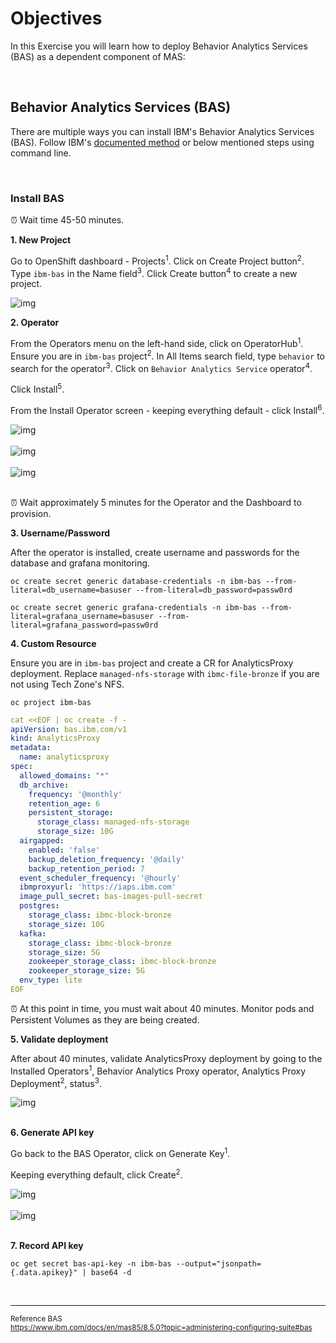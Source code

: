 # Objectives
In this Exercise you will learn how to deploy Behavior Analytics Services (BAS)
as a dependent component of MAS:

<br>

## Behavior Analytics Services (BAS)

There are multiple ways you can install IBM's Behavior Analytics Services (BAS). Follow IBM's [documented method](https://developer.ibm.com/openlabsdev/ui/behavior-analytics-services) or below mentioned steps using command line.

<br>

### Install BAS

⏰ Wait time 45-50 minutes.

**1. New Project**

Go to OpenShift dashboard - Projects<sup>1</sup>. Click on Create Project button<sup>2</sup>. Type
`ibm-bas` in the Name field<sup>3</sup>. Click Create button<sup>4</sup> to create a new project.

![img](/img/ocp_8.5/ScreenShot-bas01.png)

**2. Operator**

From the Operators menu on the left-hand side, click on OperatorHub<sup>1</sup>.
Ensure you are in `ibm-bas` project<sup>2</sup>. In All Items search field, type
`behavior` to search for the operator<sup>3</sup>. Click on `Behavior Analytics Service` operator<sup>4</sup>.

Click Install<sup>5</sup>.

From the Install Operator screen - keeping everything default - click Install<sup>6</sup>.

![img](/img/ocp_8.5/ScreenShot-bas02.png)
<br><br>
![img](/img/ocp_8.5/ScreenShot-bas03.png)
<br><br>
![img](/img/ocp_8.5/ScreenShot-bas04.png)
<br><br>

⏰ Wait approximately 5 minutes for the Operator and the Dashboard to provision.

**3. Username/Password**

After the operator is installed, create username and passwords for the database
and grafana monitoring.

```shell
oc create secret generic database-credentials -n ibm-bas --from-literal=db_username=basuser --from-literal=db_password=passw0rd
```
```shell
oc create secret generic grafana-credentials -n ibm-bas --from-literal=grafana_username=basuser --from-literal=grafana_password=passw0rd
```

**4. Custom Resource**

Ensure you are in `ibm-bas` project and create a CR for AnalyticsProxy deployment. Replace `managed-nfs-storage` with `ibmc-file-bronze` if you are not using Tech Zone's NFS.

```shell
oc project ibm-bas
```

```yaml
cat <<EOF | oc create -f -
apiVersion: bas.ibm.com/v1
kind: AnalyticsProxy
metadata:
  name: analyticsproxy
spec:
  allowed_domains: "*"
  db_archive:
    frequency: '@monthly'
    retention_age: 6
    persistent_storage:
      storage_class: managed-nfs-storage
      storage_size: 10G
  airgapped:
    enabled: 'false'
    backup_deletion_frequency: '@daily'
    backup_retention_period: 7
  event_scheduler_frequency: '@hourly'
  ibmproxyurl: 'https://iaps.ibm.com'
  image_pull_secret: bas-images-pull-secret
  postgres:
    storage_class: ibmc-block-bronze
    storage_size: 10G
  kafka:
    storage_class: ibmc-block-bronze
    storage_size: 5G
    zookeeper_storage_class: ibmc-block-bronze
    zookeeper_storage_size: 5G
  env_type: lite
EOF
```

⏰ At this point in time, you must wait about 40 minutes. Monitor pods and
Persistent Volumes as they are being created.

**5. Validate deployment**

After about 40 minutes, validate AnalyticsProxy deployment by going to
the Installed Operators<sup>1</sup>, Behavior Analytics Proxy operator, Analytics
Proxy Deployment<sup>2</sup>, status<sup>3</sup>.

![img](/img/ocp_8.5/ScreenShot-bas05.png)
<br><br>

**6. Generate API key**

Go back to the BAS Operator, click on Generate Key<sup>1</sup>.

Keeping everything default, click Create<sup>2</sup>.

![img](/img/ocp_8.5/ScreenShot-bas06.png)
<br><br>
![img](/img/ocp_8.5/ScreenShot-bas07.png)
<br><br>

**7. Record API key**

```shell
oc get secret bas-api-key -n ibm-bas --output="jsonpath={.data.apikey}" | base64 -d
```

<br>

---
<sub>Reference BAS</sub><br>
<sub>https://www.ibm.com/docs/en/mas85/8.5.0?topic=administering-configuring-suite#bas</sub>

